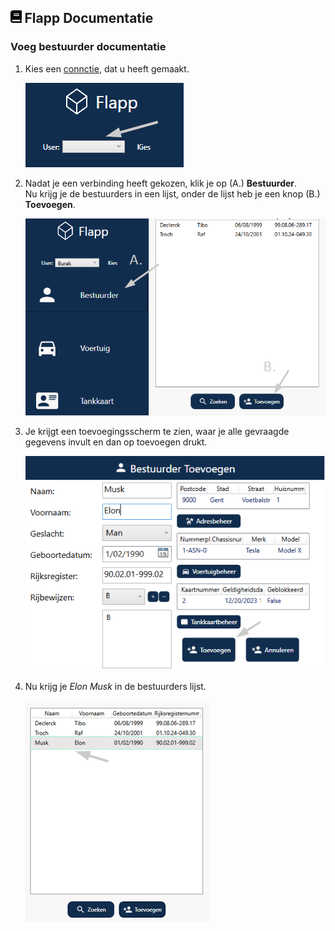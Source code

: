 ## <img src='Images/book.svg' height=20/> Flapp Documentatie

### Voeg bestuurder documentatie

1. Kies een [connctie](https://github.com/Bataklik/Project_Flapp/wiki/ConnectieStrDoc), dat u heeft gemaakt.

   ![VoegBest1](../Images/Bestuurder/voegBest1.png)

2. Nadat je een verbinding heeft gekozen, klik je op (A.) **Bestuurder**.
   <br>Nu krijg je de bestuurders in een lijst, onder de lijst heb je een knop (B.) **Toevoegen**.

   ![VoegBest2](../Images/Bestuurder/voegBest2.png)

3. Je krijgt een toevoegingsscherm te zien, waar je alle gevraagde gegevens invult en dan op toevoegen drukt.

   ![VoegToe3](Images/Bestuurder/voegBest3.png)

4. Nu krijg je _Elon Musk_ in de bestuurders lijst.

   ![VoegBest4](../Images/Bestuurder/voegBest4.png)
